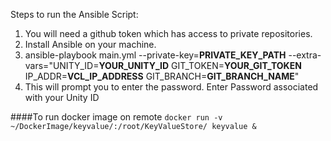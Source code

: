 Steps to run the Ansible Script:
 1.  You will need a github token which has access to private repositories.
 2.  Install Ansible on your machine.
 2.  ansible-playbook main.yml --private-key=**PRIVATE_KEY_PATH** --extra-vars="UNITY_ID=**YOUR_UNITY_ID** GIT_TOKEN=**YOUR_GIT_TOKEN** IP_ADDR=**VCL_IP_ADDRESS** GIT_BRANCH=**GIT_BRANCH_NAME**"
 3.  This will prompt you to enter the password. Enter Password associated with your Unity ID

####To run docker image on remote
`docker run -v ~/DockerImage/keyvalue/:/root/KeyValueStore/ keyvalue &`
